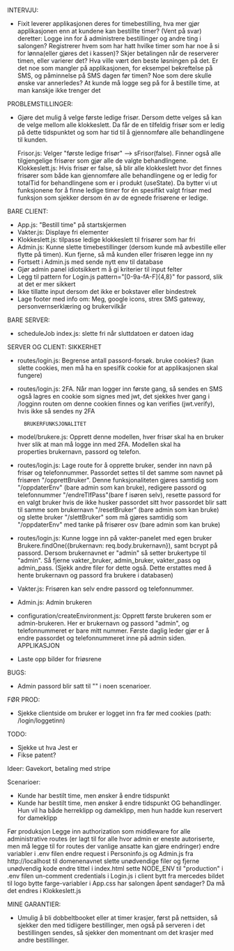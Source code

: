 INTERVJU:
- Fixit leverer applikasjonen deres for timebestilling, hva mer gjør applikasjonen enn at kundene kan bestillte timer?
    (Vent på svar) deretter: Logge inn for å administrere bestillinger og andre ting i salongen? Registrerer hvem som har hatt 
    hvilke timer som har noe å si for lønna(eller gjøres det i kassen)? Skjer betalingen når de reserverer timen, eller varierer det?
    Hva ville vært den beste løsningen på det. 
    Er det noe som mangler på applikasjonen, for eksempel bekreftelse på SMS, og påminnelse på SMS dagen før timen?
    Noe som dere skulle ønske var annerledes? At kunde må logge seg på for å bestille time, at man kanskje ikke trenger det

PROBLEMSTILLINGER:
- Gjøre det mulig å velge første ledige frisør. Dersom dette velges så kan de velge mellom alle klokkeslett. Da får de en tilfeldig
    frisør som er ledig på dette tidspunktet og som har tid til å gjennomføre alle behandlingene til kunden.

    Frisor.js: Velger "første ledige frisør" --> sFrisor(false). Finner også alle tilgjengelige frisører som gjør alle de valgte
                behandlingene. 
    Klokkeslett.js: Hvis frisør er false, så blir alle klokkeslett hvor det finnes frisører som både kan gjennomføre alle behandlingene
                og er ledig for totalTid for behandlingene som er i produkt (useState). Da bytter vi ut funksjonene for å finne ledige
                timer for én spesifikt valgt frisør med funksjon som sjekker dersom én av de egnede frisørene er ledige.



BARE CLIENT:
- App.js: "Bestill time" på startskjermen
- Vakter.js: Displaye fri elementer
- Klokkeslett.js: tilpasse ledige klokkeslett til frisører som har fri
- Admin.js: Kunne slette timebestillinger (dersom kunde må avbestille eller flytte på timen). Kun fjerne, så må kunden eller frisøren
 legge inn ny
- Fortsett i Admin.js med sende nytt env til database
- Gjør admin panel idiotsikkert m å gi kriterier til input felter
- Legg til pattern for Login.js pattern="[0-9a-fA-F]{4,8}" for passord, slik at det er mer sikkert
- Ikke tillatte input dersom det ikke er bokstaver eller bindestrek
- Lage footer med info om: Meg, google icons, strex SMS gateway, personvernserklæring og brukervilkår

BARE SERVER:
- scheduleJob index.js: slette fri når sluttdatoen er datoen idag

SERVER OG CLIENT:
        SIKKERHET
- routes/login.js: Begrense antall passord-forsøk. bruke cookies? (kan slette cookies, men må ha en spesifik cookie for at applikasjonen skal fungere) 
- routes/login.js: 2FA. Når man logger inn første gang, så sendes en SMS også lagres en cookie som signes med jwt,
    det sjekkes hver gang i /logginn routen om denne cookien finnes og kan verifies (jwt.verify), hvis ikke så sendes ny 2FA

        BRUKERFUNKSJONALITET
- model/brukere.js: Opprett denne modellen, hver frisør skal ha en bruker hver slik at man må logge inn med 2FA. Modellen skal ha     
    properties brukernavn, passord og telefon. 
- routes/login.js: Lage route for å opprette bruker, sender inn navn på frisør og telefonnummer. Passordet settes til det samme som 
    navnet på frisøren "/opprettBruker". Denne funksjonaliteten gjøres samtidig som "/oppdaterEnv" (bare admin som kan bruke), redigere 
    passord og telefonnummer "/endreTlfPass"(bare f
    isøren selv), resette passord for en valgt bruker hvis de ikke husker passordet 
    sitt hvor passordet blir satt til samme som 
    brukernavn "/resetBruker" (bare admin som kan bruke) og slette bruker "/slettBruker" som må gjøres samtidig som "/oppdaterEnv" med 
    tanke på frisører osv (bare admin som kan bruke)
- routes/login.js: Kunne logge inn på vakter-panelet med egen bruker Brukere.findOne({brukernavn: req.body.brukernavn}), samt bcrypt på 
    passord. Dersom brukernavnet er "admin" så setter brukertype til "admin". Så fjerne vakter_bruker, admin_bruker, vakter_pass og 
    admin_pass. (Sjekk andre filer for dette også. Dette erstattes med å hente brukernavn og passord fra brukere i databasen)
- Vakter.js: Frisøren kan selv endre passord og telefonnummer.
- Admin.js: Admin brukeren
- configuration/createEnvironment.js: Opprett første brukeren som er admin-brukeren. Her er brukernavn og passord "admin", og 
    telefonnummeret er bare mitt nummer. Første daglig leder gjør er å endre passordet og telefonnummeret inne på admin siden.
        APPLIKASJON
- Laste opp bilder for friøsrene

BUGS:
- Admin passord blir satt til "" i noen scenarioer. 

FØR PROD: 
- Sjekke clientside om bruker er logget inn fra før med cookies (path: /login/loggetinn)


TODO:
- Sjekke ut hva Jest er
- Fikse patent?

Ideer:
Gavekort, betaling med stripe

Scenarioer:
- Kunde har bestilt time, men ønsker å endre tidspunkt
- Kunde har bestilt time, men ønsker å endre tidspunkt OG behandlinger. Hun vil ha både herreklipp og dameklipp, men hun hadde kun
    reservert for dameklipp

Før produksjon
Legge inn authorization som middleware for alle administrative routes (er lagt til for alle hvor admin er eneste autoriserte, men 
    må legge til for routes der vanlige ansatte kan gjøre endringer)
endre variabler i .env filen
endre request i Personinfo.js og Admin.js fra http://localhost til domenenavnet
slette unødvendige filer og fjerne unødvendig kode
endre tittel i index.html
sette NODE_ENV til "production" i .env filen
un-comment credentials i Login.js i client
bytt fra mercedes bildet til logo
bytte farge-variabler i App.css
har salongen åpent søndager? Da må det endres i Klokkeslett.js

MINE GARANTIER:
- Umulig å bli dobbeltbooket eller at timer krasjer, først på nettsiden, så sjekker den med tidligere bestillinger, men også på serveren i det bestillingen sendes, så sjekker den momentnant om det krasjer med andre bestillinger.